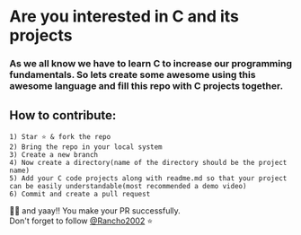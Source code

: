 # Are you interested in C and its projects

### As we all know we have to learn C to increase our programming fundamentals. So lets create some awesome using this awesome language and fill this repo with C projects together.

## How to contribute:

```
1) Star ⭐ & fork the repo
2) Bring the repo in your local system
3) Create a new branch 
4) Now create a directory(name of the directory should be the project name)
5) Add your C code projects along with readme.md so that your project can be easily understandable(most recommended a demo video)
6) Commit and create a pull request
```
🥳🥳 and yaay!! You make your PR successfully.<br>
Don't forget to follow [@Rancho2002](https://www.github.com/rancho2002) ⭐


